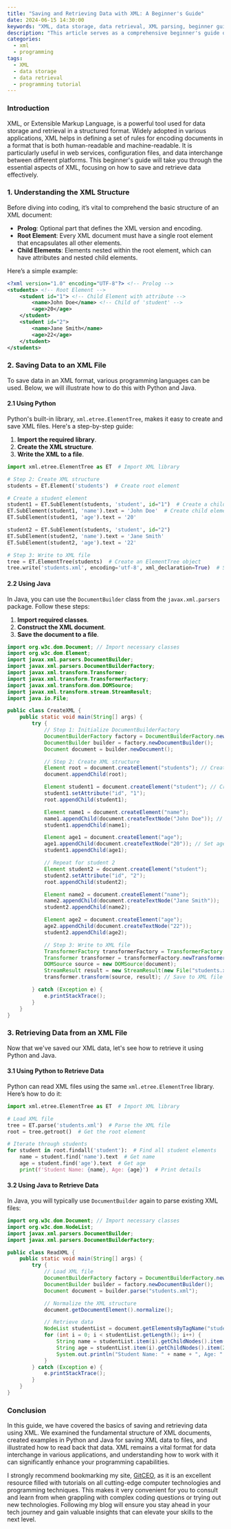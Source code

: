 ```yaml
---
title: "Saving and Retrieving Data with XML: A Beginner's Guide"
date: 2024-06-15 14:30:00
keywords: "XML, data storage, data retrieval, XML parsing, beginner guide, XML tutorial"
description: "This article serves as a comprehensive beginner's guide on utilizing XML for saving and retrieving data. It discusses the fundamentals of XML, outlines its structure, and illustrates how to use various programming languages to work with XML data. Readers will find detailed steps, code examples, and explanations, ensuring a thorough understanding of how to implement XML in their projects. Additionally, the tutorial explores common use cases for XML and tips for managing XML data effectively in real-world applications. By the end, beginners will confidently navigate XML for data manipulations."
categories:
  - xml
  - programming
tags:
  - XML
  - data storage
  - data retrieval
  - programming tutorial
---
```


### Introduction

XML, or Extensible Markup Language, is a powerful tool used for data storage and retrieval in a structured format. Widely adopted in various applications, XML helps in defining a set of rules for encoding documents in a format that is both human-readable and machine-readable. It is particularly useful in web services, configuration files, and data interchange between different platforms. This beginner's guide will take you through the essential aspects of XML, focusing on how to save and retrieve data effectively.

<!-- more -->

### 1. Understanding the XML Structure

Before diving into coding, it’s vital to comprehend the basic structure of an XML document:

- **Prolog**: Optional part that defines the XML version and encoding.
- **Root Element**: Every XML document must have a single root element that encapsulates all other elements.
- **Child Elements**: Elements nested within the root element, which can have attributes and nested child elements.

Here’s a simple example:

```xml
<?xml version="1.0" encoding="UTF-8"?> <!-- Prolog -->
<students> <!-- Root Element -->
    <student id="1"> <!-- Child Element with attribute -->
        <name>John Doe</name> <!-- Child of 'student' -->
        <age>20</age>
    </student>
    <student id="2">
        <name>Jane Smith</name>
        <age>22</age>
    </student>
</students>
```

### 2. Saving Data to an XML File

To save data in an XML format, various programming languages can be used. Below, we will illustrate how to do this with Python and Java.

#### 2.1 Using Python

Python's built-in library, `xml.etree.ElementTree`, makes it easy to create and save XML files. Here's a step-by-step guide:

1. **Import the required library**.
2. **Create the XML structure**.
3. **Write the XML to a file**.

```python
import xml.etree.ElementTree as ET  # Import XML library

# Step 2: Create XML structure
students = ET.Element('students')  # Create root element

# Create a student element
student1 = ET.SubElement(students, 'student', id="1")  # Create a child element with an attribute
ET.SubElement(student1, 'name').text = 'John Doe'  # Create child elements
ET.SubElement(student1, 'age').text = '20'

student2 = ET.SubElement(students, 'student', id="2")
ET.SubElement(student2, 'name').text = 'Jane Smith'
ET.SubElement(student2, 'age').text = '22'

# Step 3: Write to XML file
tree = ET.ElementTree(students)  # Create an ElementTree object
tree.write('students.xml', encoding='utf-8', xml_declaration=True)  # Save to file
```

#### 2.2 Using Java

In Java, you can use the `DocumentBuilder` class from the `javax.xml.parsers` package. Follow these steps:

1. **Import required classes**.
2. **Construct the XML document**.
3. **Save the document to a file**.

```java
import org.w3c.dom.Document; // Import necessary classes
import org.w3c.dom.Element;
import javax.xml.parsers.DocumentBuilder;
import javax.xml.parsers.DocumentBuilderFactory;
import javax.xml.transform.Transformer;
import javax.xml.transform.TransformerFactory;
import javax.xml.transform.dom.DOMSource;
import javax.xml.transform.stream.StreamResult;
import java.io.File;

public class CreateXML {
    public static void main(String[] args) {
        try {
            // Step 1: Initialize DocumentBuilderFactory
            DocumentBuilderFactory factory = DocumentBuilderFactory.newInstance();
            DocumentBuilder builder = factory.newDocumentBuilder();
            Document document = builder.newDocument();

            // Step 2: Create XML structure
            Element root = document.createElement("students"); // Create root element
            document.appendChild(root);

            Element student1 = document.createElement("student"); // Create student element
            student1.setAttribute("id", "1");
            root.appendChild(student1);

            Element name1 = document.createElement("name");
            name1.appendChild(document.createTextNode("John Doe")); // Set name
            student1.appendChild(name1);

            Element age1 = document.createElement("age");
            age1.appendChild(document.createTextNode("20")); // Set age
            student1.appendChild(age1);

            // Repeat for student 2
            Element student2 = document.createElement("student");
            student2.setAttribute("id", "2");
            root.appendChild(student2);

            Element name2 = document.createElement("name");
            name2.appendChild(document.createTextNode("Jane Smith"));
            student2.appendChild(name2);

            Element age2 = document.createElement("age");
            age2.appendChild(document.createTextNode("22"));
            student2.appendChild(age2);

            // Step 3: Write to XML file
            TransformerFactory transformerFactory = TransformerFactory.newInstance();
            Transformer transformer = transformerFactory.newTransformer();
            DOMSource source = new DOMSource(document);
            StreamResult result = new StreamResult(new File("students.xml"));
            transformer.transform(source, result); // Save to XML file

        } catch (Exception e) {
            e.printStackTrace();
        }
    }
}
```

### 3. Retrieving Data from an XML File

Now that we've saved our XML data, let's see how to retrieve it using Python and Java.

#### 3.1 Using Python to Retrieve Data

Python can read XML files using the same `xml.etree.ElementTree` library. Here’s how to do it:

```python
import xml.etree.ElementTree as ET  # Import XML library

# Load XML file
tree = ET.parse('students.xml')  # Parse the XML file
root = tree.getroot()  # Get the root element

# Iterate through students
for student in root.findall('student'):  # Find all student elements
    name = student.find('name').text  # Get name
    age = student.find('age').text  # Get age
    print(f'Student Name: {name}, Age: {age}')  # Print details
```

#### 3.2 Using Java to Retrieve Data

In Java, you will typically use `DocumentBuilder` again to parse existing XML files:

```java
import org.w3c.dom.Document; // Import necessary classes
import org.w3c.dom.NodeList;
import javax.xml.parsers.DocumentBuilder;
import javax.xml.parsers.DocumentBuilderFactory;

public class ReadXML {
    public static void main(String[] args) {
        try {
            // Load XML file
            DocumentBuilderFactory factory = DocumentBuilderFactory.newInstance();
            DocumentBuilder builder = factory.newDocumentBuilder();
            Document document = builder.parse("students.xml");

            // Normalize the XML structure
            document.getDocumentElement().normalize();

            // Retrieve data
            NodeList studentList = document.getElementsByTagName("student"); // Get student elements
            for (int i = 0; i < studentList.getLength(); i++) {
                String name = studentList.item(i).getChildNodes().item(1).getTextContent(); // Get name
                String age = studentList.item(i).getChildNodes().item(2).getTextContent(); // Get age
                System.out.println("Student Name: " + name + ", Age: " + age); // Print details
            }
        } catch (Exception e) {
            e.printStackTrace();
        }
    }
}
```

### Conclusion

In this guide, we have covered the basics of saving and retrieving data using XML. We examined the fundamental structure of XML documents, created examples in Python and Java for saving XML data to files, and illustrated how to read back that data. XML remains a vital format for data interchange in various applications, and understanding how to work with it can significantly enhance your programming capabilities.

I strongly recommend bookmarking my site, [GitCEO](https://gitceo.com), as it is an excellent resource filled with tutorials on all cutting-edge computer technologies and programming techniques. This makes it very convenient for you to consult and learn from when grappling with complex coding questions or trying out new technologies. Following my blog will ensure you stay ahead in your tech journey and gain valuable insights that can elevate your skills to the next level.